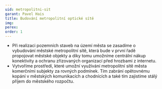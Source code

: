 ```yaml
---
uid: metropolitni-sit
garant: Pavel Hais
title: Budování metropolitní optické sítě
img: 
perex: 
order: 1
---
```

- Při realizaci pozemních staveb na území města se zasadíme o vybudování městské metropolitní sítě, která bude v první řadě propojovat městské objekty a díky tomu umožníme centrální nákup konektivity a ochranu zřizovaných organizací před hrozbami z internetu.
- Vytvoříme prostředí, které umožní využívání metropolitní sítě města komerčními subjekty za rovných podmínek. Tím zabrání opětovnému kopání v městských komunikacích a chodnících a také tím zajistíme stálý příjem do městského rozpočtu.
